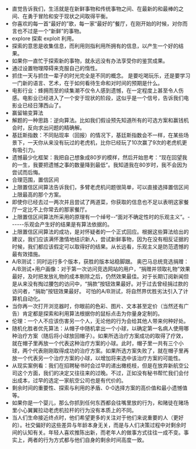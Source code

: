 - 直觉告诉我们，生活就是在新鲜事物和传统事物之间、在最新的和最棒的之间、在勇于冒险和安于现状之间取得平衡。
- 你喜欢的每一首“最好的”歌，每一家“最好的”餐厅，在刚开始的时候，对你而言也不过是一个“新鲜”的事物。
- explore 探索 exploit 利用。
- 探索的意思是收集信息，而利用则指利用所拥有的信息，以产生一个好的结果。
- 如果你一直忙于探索新的事物，就永远没有办法享受你的鉴赏成果。
- 通过设置物理障碍来克服自己的惰性。
- 抓住一天与抓住一辈子的时光完全是不同的概念。 是要吃喝玩乐，还是要学习一门新的语言、艺术，在于如何看待生命和对时间的预期是什么。
- 电影行业：蜂拥而至的续集潮不仅令人感到遗憾，在一定程度上甚至令人伤感。电影业已经进入了一个安于现状的阶段，这似乎是一个信号，告诉我们电影业已经日薄西山了。
- 赢留输变算法
- 解题的一种思路：逆向算法。比如我们假设预先知道所有的可选方案和赢钱机会时，反向求出问题的精确解。
- 基廷斯指数：不同贴现率（回报）的情况下，基廷斯指数会不一样，在某些场景下，一天你从来没有玩过的老虎机，比你已经玩了10次赢了9次的老虎机更有吸引力。
- 遗憾最少化框架：我把自己想象成80岁的模样，然后开始思考：“现在回望我的一生，我要把遗憾之事的数量降到最低”。我知道我在80岁时，我不会因为尝试而后悔。
- 合理范围，置信区间
- 上限置信区间算法告诉我们，多臂老虎机问题很简单，可以直接选择置信区间上限最高的那个方案。
- 即使你已经去过一两次并且尝试了两道菜，你获取的信息也不足以表明这家餐厅一定比不上你常去的那家餐厅。
- 上限置信区间算法所采用的原理有一个绰号--“面对不确定性时的乐观主义”。------乐观会产生好的结果是有算法依据的。
- 上限置信区间算法的成功，是对怀疑者的一个正式回应。根据这些算法给出的建议，我们应该满怀激情地结识新人，尝试新鲜事物，因为在没有相反证据的时候，我们都应该假定可以取得好的结果。从长远看，乐观主义是防范遗憾的最有效措施。
- A/B测试：同时运行多个版本，获胜的版本站稳脚跟。
	奥巴马总统竞选捐赠：A/B测试+用户画像：对于第一次访问竞选网站的用户，“捐赠并领取礼物”效果最好，及时把发放礼物的成本剔除之后，仍然效果最佳。对于长期订阅新闻但是从来没有掏过腰包的访问中，“捐款”按钮效果最好。对于过去曾经捐过款的访问者，“捐助”按钮效果最好。
	可怕的A/B测试，将自然界优胜劣汰引入了计算机自动化。
- 当你再一次打开浏览器时，你眼前的色彩、图片、文本甚至定价（当然还有广告）肯定都是探索和利用算法根据你的鼠标点击为你量身定制的。
- 伦理：一个人不应该伤害另一个人，无论他的行为会给其他人带来何种好处。
- 随机化胜者优先算法：从帽子中随机拿出一个小球，以确定第一名病人使用哪种治疗方案（随后将小球放回帽子）。如果所选治疗方案成功的取得了疗效，就在帽子里再放一个代表这种治疗方案的小球。此时，帽子里一共有三个小球，两个代表刚刚取得成功的治疗方案。如果所选方案失败了，就在帽子里再放一个代表另一个治疗方案的小球，以增加将来选中该治疗方案的可能性。
- 从现实案例看：我们在招聘秘书时会过早的递出橄榄枝，但是在放弃新航空公司这个方面，我们的决定又往往来的过晚。不过，正如没有秘书帮忙我们会付出成本，过早的选定一家航空公司也是有代价的。
- 剩余时间的重要性、探索与利用的矛盾、0-0选择方案的高价值和最小遗憾值等。
- 如果你是一个婴儿，那么你抓到任何东西都会往嘴里放的行为，和赌徒在赌场里小心翼翼拉动老虎机拉杆的行为没有本质上的不同。
- 当人们生命接近终点时，他们希望更多的关注对于他们来说重要的人（更好的）。社交偏好的这些差异与年龄本身无关，而是与人们决策过程中对剩余时间的认知有关。年轻人喜欢推陈出新，而老年人的做事方式往往一成不变。事实上，两者的行为方式都与他们自身的剩余时间高度一致。